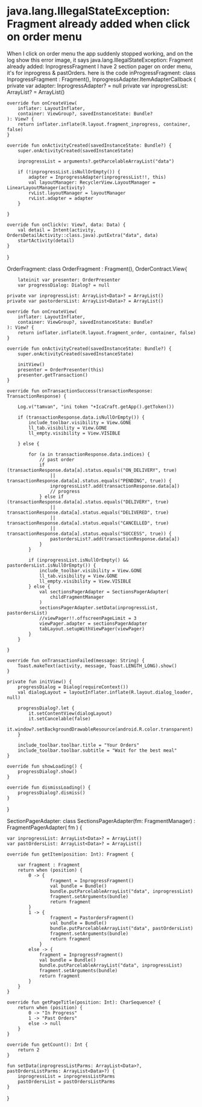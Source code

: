 
# java.lang.IllegalStateException: Fragment already added when click on order menu

When I click on order menu the app suddenly stopped working, and on the log show this error
image, it says java.lang.IllegalStateException: Fragment already added: InprogressFragment
I have 2 section pager on order menu, it's for inprogress & pastOrders.
here is the code
inProgressFragment:
class InprogressFragment : Fragment(), InprogressAdapter.ItemAdapterCallback {
    private var adapter: InprogressAdapter? = null
    private var inprogressList: ArrayList<Data>? = ArrayList()
    
    override fun onCreateView(
        inflater: LayoutInflater,
        container: ViewGroup?, savedInstanceState: Bundle?
    ): View? {
        return inflater.inflate(R.layout.fragment_inprogress, container, false)
    }

    override fun onActivityCreated(savedInstanceState: Bundle?) {
        super.onActivityCreated(savedInstanceState)

        inprogressList = arguments?.getParcelableArrayList("data")

        if (!inprogressList.isNullOrEmpty()) {
            adapter = InprogressAdapter(inprogressList!!, this)
            val layoutManager: RecyclerView.LayoutManager = LinearLayoutManager(activity)
            rvList.layoutManager = layoutManager
            rvList.adapter = adapter
        }

    }

    override fun onClick(v: View?, data: Data) {
        val detail = Intent(activity, OrdersDetailActivity::class.java).putExtra("data", data)
        startActivity(detail)
    }
}

OrderFragment:
 class OrderFragment : Fragment(), OrderContract.View{
    
        lateinit var presenter: OrderPresenter
        var progressDialog: Dialog? = null

    private var inprogressList: ArrayList<Data>? = ArrayList()
    private var pastordersList: ArrayList<Data>? = ArrayList()

    override fun onCreateView(
        inflater: LayoutInflater,
        container: ViewGroup?, savedInstanceState: Bundle?
    ): View? {
        return inflater.inflate(R.layout.fragment_order, container, false)
    }

    override fun onActivityCreated(savedInstanceState: Bundle?) {
        super.onActivityCreated(savedInstanceState)

        initView()
        presenter = OrderPresenter(this)
        presenter.getTransaction()
    }

    override fun onTransactionSuccess(transactionResponse: TransactionResponse) {

        Log.v("tamvan", "ini token "+IcaCraft.getApp().getToken())

        if (transactionResponse.data.isNullOrEmpty()) {
            include_toolbar.visibility = View.GONE
            ll_tab.visibility = View.GONE
            ll_empty.visibility = View.VISIBLE

        } else {

            for (a in transactionResponse.data.indices) {
                // past order
                if (transactionResponse.data[a].status.equals("ON_DELIVERY", true)
                    || transactionResponse.data[a].status.equals("PENDING", true)) {
                    inprogressList?.add(transactionResponse.data[a])
                    // progress
                } else if (transactionResponse.data[a].status.equals("DELIVERY", true)
                    || transactionResponse.data[a].status.equals("DELIVERED", true)
                    || transactionResponse.data[a].status.equals("CANCELLED", true)
                    || transactionResponse.data[a].status.equals("SUCCESS", true)) {
                    pastordersList?.add(transactionResponse.data[a])
                }
            }

            if (inprogressList.isNullOrEmpty() && pastordersList.isNullOrEmpty()) {
                include_toolbar.visibility = View.GONE
                ll_tab.visibility = View.GONE
                ll_empty.visibility = View.VISIBLE
            } else {
                val sectionsPagerAdapter = SectionsPagerAdapter(
                    childFragmentManager
                )
                sectionsPagerAdapter.setData(inprogressList, pastordersList)
                //viewPager!!.offscreenPageLimit = 3
                viewPager.adapter = sectionsPagerAdapter
                tabLayout.setupWithViewPager(viewPager)
            }
        }

    }

    override fun onTransactionFailed(message: String) {
        Toast.makeText(activity, message, Toast.LENGTH_LONG).show()
    }

    private fun initView() {
        progressDialog = Dialog(requireContext())
        val dialogLayout = layoutInflater.inflate(R.layout.dialog_loader, null)

        progressDialog?.let {
            it.setContentView(dialogLayout)
            it.setCancelable(false)
            it.window?.setBackgroundDrawableResource(android.R.color.transparent)
        }

        include_toolbar.toolbar.title = "Your Orders"
        include_toolbar.toolbar.subtitle = "Wait for the best meal"
    }

    override fun showLoading() {
        progressDialog?.show()
    }

    override fun dismissLoading() {
        progressDialog?.dismiss()
    }
}

SectionPagerAdapter:
class SectionsPagerAdapter(fm: FragmentManager) :
    FragmentPagerAdapter(
        fm
    ) {

    var inprogressList: ArrayList<Data>? = ArrayList()
    var pastOrdersList: ArrayList<Data>? = ArrayList()

    override fun getItem(position: Int): Fragment {

        var fragment : Fragment
        return when (position) {
            0 -> {
                    fragment = InprogressFragment()
                    val bundle = Bundle()
                    bundle.putParcelableArrayList("data", inprogressList)
                    fragment.setArguments(bundle)
                    return fragment
            }
            1 -> {
                    fragment = PastordersFragment()
                    val bundle = Bundle()
                    bundle.putParcelableArrayList("data", pastOrdersList)
                    fragment.setArguments(bundle)
                    return fragment
                }
            else -> {
                fragment = InprogressFragment()
                val bundle = Bundle()
                bundle.putParcelableArrayList("data", inprogressList)
                fragment.setArguments(bundle)
                return fragment
            }
        }
    }

    override fun getPageTitle(position: Int): CharSequence? {
        return when (position) {
            0 -> "In Progress"
            1 -> "Past Orders"
            else -> null
        }
    }

    override fun getCount(): Int {
        return 2
    }

    fun setData(inprogressListParms: ArrayList<Data>?, pastOrdersListParms: ArrayList<Data>?) {
        inprogressList = inprogressListParms
        pastOrdersList = pastOrdersListParms
    }
}


        